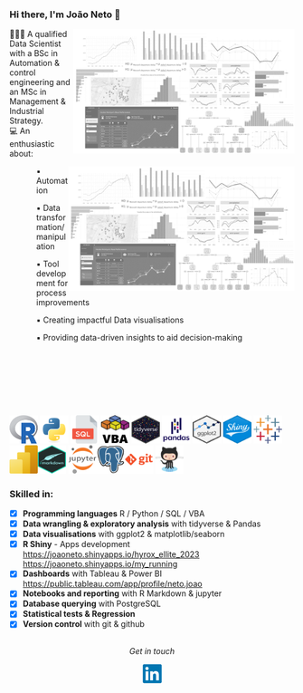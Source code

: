 ### Hi there, I'm João Neto 👋    
<img align = "right" src= "https://github.com/netojoao85/icons/blob/main/background3.png" height = "220"  />
👨🏻‍🎓 A qualified Data Scientist with a BSc in Automation & control engineering and an MSc in Management & Industrial Strategy.<br>
💻 An enthusiastic about: 
<ul>
 
<img align = "right" src= "https://github.com/netojoao85/icons/blob/main/background3.png" width = "400" height = "220" />
<ol> ▪️ Automation </ol>
<ol> ▪️ Data transformation/manipulation</ol>
<ol> ▪️ Tool development for process improvements </ol>
<ol>▪️ Creating impactful Data visualisations</ol>
<ol>▪️ Providing data-driven insights to aid decision-making</ol>
</ul> 

<br>
<br>
<br>
<br>
<br>

##
<img src= "https://github.com/netojoao85/icons/blob/main/r_programming.svg" width = "50" height = "50" /> <img src= "https://github.com/netojoao85/icons/blob/main/python.svg" width = "50" height = "50" /> <img src= "https://github.com/netojoao85/icons/blob/main/sql.svg" width = "50" height = "50" /> <img src= "https://github.com/netojoao85/icons/blob/main/VBA.svg" width = "50" height = "50" /> <img src= "https://github.com/netojoao85/icons/blob/main/tidyverse.svg" width = "50" height = "50" /> <img src= "https://github.com/netojoao85/icons/blob/main/pandas.svg" width = "50" height = "50" /> <img src= "https://github.com/netojoao85/icons/blob/main/ggplot2.svg" width = "50" height = "50" /> <img src= "https://github.com/netojoao85/icons/blob/main/shiny.svg" width = "50" height = "50" /> <img src= "https://github.com/netojoao85/icons/blob/main/tableau.svg" width = "50" height = "50" /> <img src= "https://github.com/netojoao85/icons/blob/main/power_bi.svg" width = "50" height = "50" /><img src= "https://github.com/netojoao85/icons/blob/main/rmarkdown.svg" width = "50" height = "50" /> <img src="https://github.com/netojoao85/icons/blob/main/jupyter.svg" width = "50" height = "50" /><img src= "https://github.com/netojoao85/icons/blob/main/postres_sql.svg" width = "50" height = "50" /><img src= "https://github.com/netojoao85/icons/blob/main/git.svg" width = "50" height = "50" /> <img src= "https://github.com/netojoao85/icons/blob/main/github_icon.svg" width = "50" height = "50" />       


### Skilled in:
- [x] **Programming languages** R / Python / SQL / VBA
- [x] **Data wrangling & exploratory analysis** with tidyverse & Pandas
- [x] **Data visualisations** with ggplot2 & matplotlib/seaborn
- [X] **R Shiny** - Apps development     
      https://joaoneto.shinyapps.io/hyrox_ellite_2023      
      https://joaoneto.shinyapps.io/my_running      
- [x] **Dashboards** with Tableau & Power BI         
      https://public.tableau.com/app/profile/neto.joao               
- [x] **Notebooks and reporting** with R Markdown & jupyter
- [x] **Database querying** with PostgreSQL
- [x] **Statistical tests & Regression**
- [x] **Version control** with git & github
##
<p align = "center">
  <i> 
    Get in touch
  </i>
</p>
<p align="center">
  <a href = "https://www.linkedin.com/in/joaonetoprofile/" target = "_blank">
    <img src = "https://github.com/devicons/devicon/blob/master/icons/linkedin/linkedin-original.svg" alt = "linkedin logo" width = "35" height = "35" />
  </a> 
</p>
